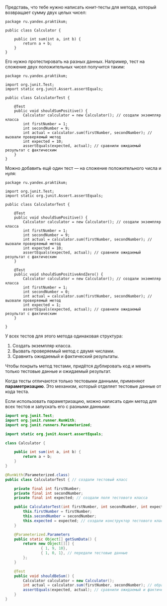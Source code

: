 Представь, что тебе нужно написать юнит-тесты для метода, который возвращает сумму двух целых чисел:



```
package ru.yandex.praktikum;

public class Calculator {

    public int sum(int a, int b) {
        return a + b;
    }
} 
```

Его нужно протестировать на разных данных. Например, тест на сложение двух положительных чисел получится таким:



```
package ru.yandex.praktikum;

import org.junit.Test;
import static org.junit.Assert.assertEquals;

public class CalculatorTest {

    @Test
    public void shouldSumPositive() {
        Calculator calculator = new Calculator(); // создали экземпляр класса
        int firstNumber = 1;
        int secondNumber = 9;
        int actual = calculator.sum(firstNumber, secondNumber); // вызвали проверяемый метод
        int expected = 10;
        assertEquals(expected, actual); // сравнили ожидаемый результат с фактическим
    }
} 
```

Можно добавить ещё один тест — на сложение положительного числа и нуля:



```
package ru.yandex.praktikum;

import org.junit.Test;
import static org.junit.Assert.assertEquals;

public class CalculatorTest {

    @Test
    public void shouldSumPositive() {
        Calculator calculator = new Calculator(); // создали экземпляр класса
        int firstNumber = 1;
        int secondNumber = 9;
        int actual = calculator.sum(firstNumber, secondNumber); // вызвали проверяемый метод
        int expected = 10;
        assertEquals(expected, actual); // сравнили ожидаемый результат с фактическим
    }

    @Test
    public void shouldSumPositiveAndZero() {
        Calculator calculator = new Calculator(); // создали экземпляр класса
        int firstNumber = 1;
        int secondNumber = 0;
        int actual = calculator.sum(firstNumber, secondNumber); // вызвали проверяемый метод
        int expected = 1;
        assertEquals(expected, actual); // сравнили ожидаемый результат с фактическим
    }

} 
```


У всех тестов для этого метода одинаковая структура:

1. Создать экземпляр класса.
2. Вызвать проверяемый метод с двумя числами.
3. Сравнить ожидаемый и фактический результаты.

Чтобы покрыть метод тестами, придётся дублировать код и менять только тестовые данные и ожидаемый результат.

Когда тесты отличаются только тестовыми данными, применяют **параметризацию**. Это механизм, который отделяет тестовые данные от кода теста.


Если использовать параметризацию, можно написать один метод для всех тестов и запускать его с разными данными:

```java
import org.junit.Test;
import org.junit.runner.RunWith;
import org.junit.runners.Parameterized;

import static org.junit.Assert.assertEquals;

class Calculator {

    public int sum(int a, int b) {
        return a + b;
    }
}

@RunWith(Parameterized.class)
public class CalculatorTest { // создали тестовый класс

    private final int firstNumber;
    private final int secondNumber;
    private final int expected; // создали поля тестового класса

    public CalculatorTest(int firstNumber, int secondNumber, int expected) {
        this.firstNumber = firstNumber;
        this.secondNumber = secondNumber;
        this.expected = expected; // создали конструктор тестового класса
    }

    @Parameterized.Parameters
    public static Object[] getSumData() {
        return new Object[][] {
                { 1, 9, 10},
                { 1, 0, 1}, // передали тестовые данные
        };
    }

    @Test
    public void shouldBeSum() {
        Calculator calculator = new Calculator();
        int actual = calculator.sum(firstNumber, secondNumber); // обратились к полям тестового класса
        assertEquals(expected, actual); // сравнили ожидаемый и фактический результат
    }
}
```